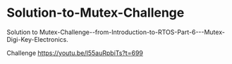 # Solution-to-Mutex-Challenge
Solution to Mutex-Challenge--from-Introduction-to-RTOS-Part-6---Mutex-Digi-Key-Electronics.

Challenge
https://youtu.be/I55auRpbiTs?t=699
